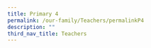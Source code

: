 ```yaml
---
title: Primary 4
permalink: /our-family/Teachers/permalinkP4
description: ""
third_nav_title: Teachers
---
```

